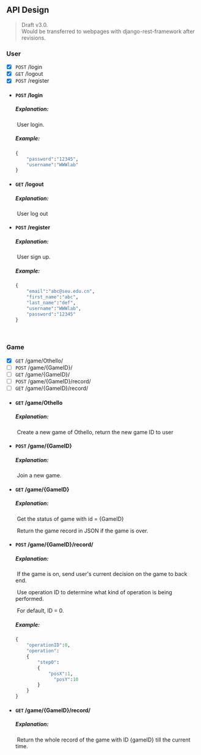 ## API Design

> Draft v3.0.   
> Would be transferred to webpages with django-rest-framework after revisions.

### User

- [x] ``POST``  /login
- [x] ``GET`` /logout
- [x] ``POST`` /register

* #### ``POST``  /login 

  ##### Explanation: 

  ​	User login.

  ##### Example:

  ```python
  {
      "password":"12345",
      "username":"WWWlab"
  }
  ```


* #### ``GET`` /logout

  ##### Explanation: 

  ​	User log out

* #### ``POST`` /register

  ##### Explanation:

  ​	User sign up.

  ##### Example:

  ```python
  {
      "email":"abc@seu.edu.cn",
      "first_name":"abc",
      "last_name":"def",
      "username":"WWWlab",
      "password":"12345"
  }
  ```
  ​



### Game

- [x] ``GET`` /game/Othello/
- [ ] ``POST`` /game/{GameID}/
- [ ] ``GET`` /game/{GameID}/
- [ ] ``POST`` /game/{GameID}/record/
- [ ] ``GET`` /game/{GameID}/record/

* #### ``GET`` /game/Othello

  ##### Explanation:

  ​	Create a new game of Othello, return the new game ID to user


* #### ``POST`` /game/{GameID}

  ##### Explanation:

  ​	Join a new game.

* #### ``GET`` /game/{GameID}

  ##### Explanation:

  ​	Get the status of game with id = {GameID}

  ​	Return the game record in JSON if the game is over.

* #### ``POST`` /game/{GameID}/record/

  ##### Explanation:

  ​	If the game is on, send user's current decision on the game to back end. 

  ​	Use operation ID to determine what kind of operation is being performed.

  ​	For default, ID = 0.

  ##### Example:

  ```python
  {
      "operationID":0,
      "operation":
      {
          "step0":
          {
              "posX":1,
     			"posY":10
          }
      }
  }
  ```

* #### ``GET`` /game/{GameID}/record/

  ##### Explanation:

  ​	Return the whole record of the game with ID {gameID} till the current time.

